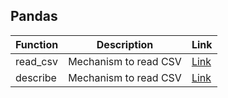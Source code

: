 
## Pandas

| Function | Description | Link |
| ------ | ------ | ------- |
| read_csv | Mechanism to read CSV | [Link](https://github.com/sakshitechworld/data-analytics-toolkit/blob/main/pandas/read_csv.py) |
| describe | Mechanism to read CSV | [Link](https://github.com/sakshitechworld/data-analytics-toolkit/blob/main/pandas/describe.py) |